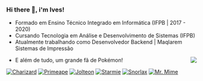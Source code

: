 ### Hi there 👋, i'm Ives!

<!--
**ivesfg1/ivesfg1** is a ✨ _special_ ✨ repository because its `README.md` (this file) appears on your GitHub profile.

Here are some ideas to get you started:

- 🔭 I’m currently working on ...
- 🌱 I’m currently learning ...
- 👯 I’m looking to collaborate on ...
- 🤔 I’m looking for help with ...
- 💬 Ask me about ...
- 📫 How to reach me: ...
- 😄 Pronouns: ...
- ⚡ Fun fact: ...
-->

- Formado em Ensino Técnico Integrado em Informática (IFPB | 2017 - 2020)
- Cursando Tecnologia em Análise e Desenvolvimento de Sistemas (IFPB)
- Atualmente trabalhando como Desenvolvedor Backend | Maqlarem Sistemas de Impressão

<img align='right' src="https://github-readme-stats.vercel.app/api?username=ivesfg1&theme=nightowl&show_icons=true&count_private=true&hide=stars">

- E além de tudo, um grande fã de Pokémon!

[![Charizard](https://img.pokemondb.net/sprites/diamond-pearl/normal/charizard.png)](http://pokemondb.net/pokedex/charizard)
[![Primeape](https://img.pokemondb.net/sprites/black-white/normal/primeape.png)](http://pokemondb.net/pokedex/primeape)
[![Jolteon](https://img.pokemondb.net/sprites/black-white/normal/jolteon.png)](http://pokemondb.net/pokedex/jolteon)
[![Starmie](https://img.pokemondb.net/sprites/black-white/normal/starmie.png)](http://pokemondb.net/pokedex/starmie)
[![Snorlax](https://img.pokemondb.net/sprites/diamond-pearl/normal/snorlax.png)](http://pokemondb.net/pokedex/snorlax)
[![Mr. Mime](https://img.pokemondb.net/sprites/diamond-pearl/normal/mr-mime.png)](http://pokemondb.net/pokedex/mr-mime)
